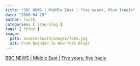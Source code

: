 ```yaml
---
title: "BBC NEWS | Middle East | Five years, five Iraqis"
date: "2008-04-29"
author: laith
categories: [ iraq-blog ]
tags: [ fbtny ]
image:
  path: assets/laith/images/fbtn.jpg
  alt: From Baghdad To New York Blogs
---
```


[BBC NEWS | Middle East | Five years, five Iraqis](https://news.bbc.co.uk/2/hi/middle_east/7305270.stm)
